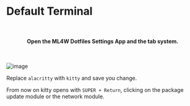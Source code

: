 # Default Terminal

<div align="center" class="tip custom-block" style="padding-top: 20px; padding-bottom: 20px;">

**Open the ML4W Dotfiles Settings App and the tab system.**

</div>

![image](/terminal.png)

Replace `alacritty` with `kitty` and save you change.

From now on kitty opens with `SUPER + Return`, clicking on the package update module or the network module.

